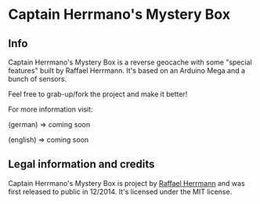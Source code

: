 # Captain Herrmano's Mystery Box

## Info 

Captain Herrmano's Mystery Box is a reverse geocache with some "special features" built by Raffael Herrmann. It's based on an Arduino Mega and a bunch of sensors.

Feel free to grab-up/fork the project and make it better!

For more information visit:

(german) => coming soon

(english) => coming soon



## Legal information and credits

Captain Herrmano's Mystery Box is project by [Raffael Herrmann](http://raffaelherrmann.de) and was first released to public in 12/2014. It's licensed under the MIT license.
